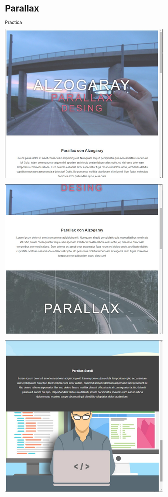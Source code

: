 # Parallax
 Practica
 
![](screenshot/img1.jpg)<br><br>
![](screenshot/img2.jpg)<br><br>
![](screenshot/img3.jpg)<br><br>
